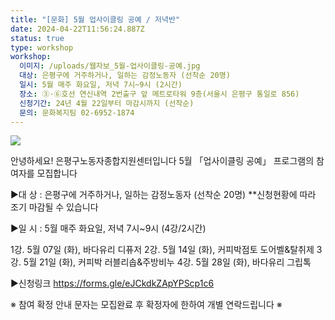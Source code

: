 ```yaml
---
title: "[문화] 5월 업사이클링 공예 / 저녁반"
date: 2024-04-22T11:56:24.887Z
status: true
type: workshop
workshop:
  이미지: /uploads/웹자보_5월-업사이클링-공예.jpg
  대상: 은평구에 거주하거나, 일하는 감정노동자 (선착순 20명)
  일시: 5월 매주 화요일, 저녁 7시~9시 (2시간)
  장소: ③·⑥호선 연신내역 2번출구 앞 메트로타워 9층(서울시 은평구 통일로 856)
  신청기간: 24년 4월 22일부터 마감시까지 (선착순)
  문의: 문화복지팀 02-6952-1874
---
```

![](/uploads/웹자보_5월-업사이클링-공예.jpg)

안녕하세요! 은평구노동자종합지원센터입니다
5월 「업사이클링 공예」 프로그램의 참여자를 모집합니다

▶대 상 : 은평구에 거주하거나, 일하는 감정노동자 (선착순 20명)
  \*\*신청현황에 따라 조기 마감될 수 있습니다

▶일 시 : 5월 매주 화요일, 저녁 7시~9시 (4강/2시간)

  1강. 5월 07일 (화), 바다유리 디퓨저
  2강. 5월 14일 (화), 커피박점토 도어벨&탈취제
  3강. 5월 21일 (화), 커피박 러블리솝&주방비누
  4강. 5월 28일 (화), 바다유리 그립톡

▶신청링크 https://forms.gle/eJCkdkZApYPScp1c6

※ 참여 확정 안내 문자는 모집완료 후 확정자에 한하여 개별 연락드립니다 ※
